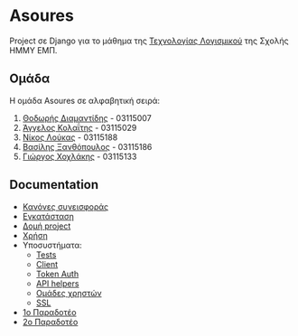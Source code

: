 # Asoures

Project σε Django για το μάθημα της [Τεχνολογίας Λογισμικού](https://courses.softlab.ntua.gr/softeng/2018b/) της Σχολής ΗΜΜΥ ΕΜΠ.

## Ομάδα

Η ομάδα Asoures σε αλφαβητική σειρά:

1. [Θοδωρής Διαμαντίδης](https://github.com/tdiam) - 03115007
1. [Άγγελος Κολαΐτης](https://github.com/neoaggelos) - 03115029
1. [Νίκος Λούκας](https://github.com/NickLoukas) - 03115188
1. [Βασίλης Ξανθόπουλος](https://github.com/vilaras) - 03115186
1. [Γιώργος Χοχλάκης](https://github.com/thisisgc10) - 03115133

## Documentation

* [Κανόνες συνεισφοράς](docs/contributing.md)
* [Εγκατάσταση](docs/installation.md)
* [Δομή project](docs/structure.md)
* [Χρήση](docs/usage.md)
* Υποσυστήματα:
  * [Tests](docs/tests.md)
  * [Client](docs/client/index.md)
  * [Token Auth](docs/token_auth/index.md)
  * [API helpers](docs/api_helpers/index.md)
  * [Ομάδες χρηστών](docs/user_groups/index.md)
  * [SSL](docs/ssl.md)
* [1ο Παραδοτέο](docs/deliverable1.md)
* [2ο Παραδοτέο](docs/deliverable2.md)

